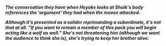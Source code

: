 ***The conversation they have when Heyoke looks at Shuik's body references the 'argument' they had when the moose attacked.***

***Although it's presented as a solider reprimanding a subordinate, it's not that at all.
"If you want to remain a member of this pack you will begin acting like a wolf as well."
She's not threatening him (although we want the audience to think she is), she's trying to keep her brother alive.***

